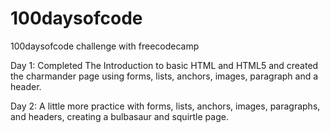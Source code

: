# 100daysofcode
100daysofcode challenge with freecodecamp

Day 1: Completed The Introduction to basic HTML and HTML5 and created the charmander page using forms, lists, anchors, images, paragraph and a header.

Day 2: A little more practice with forms, lists, anchors, images, paragraphs, and headers, creating a bulbasaur and squirtle page.
